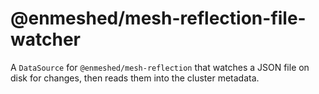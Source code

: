 # @enmeshed/mesh-reflection-file-watcher

A `DataSource` for `@enmeshed/mesh-reflection` that watches a JSON file on disk for changes, then reads them into the cluster metadata.
